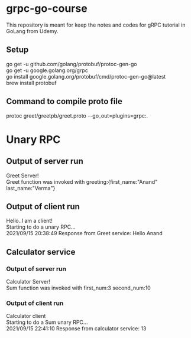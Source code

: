 # grpc-go-course
This repository is meant for keep the notes and codes for gRPC tutorial in GoLang from Udemy.

## Setup
go get -u github.com/golang/protobuf/protoc-gen-go  
go get -u google.golang.org/grpc  
go install google.golang.org/protobuf/cmd/protoc-gen-go@latest  
brew install protobuf  

## Command to compile proto file
protoc greet/greetpb/greet.proto --go_out=plugins=grpc:.  

# Unary RPC
## Output of server run
Greet Server!  
Greet function was invoked with greeting:{first_name:"Anand" last_name:"Verma"}  
## Output of client run
Hello..I am a client!  
Starting to do a unary RPC...  
2021/09/15 20:38:49 Response from Greet service: Hello Anand  
## Calculator service
### Output of server run
Calculator Server!  
Sum function was invoked with first_num:3  second_num:10  
### Output of client run
Calculator client  
Starting to do a Sum unary RPC...  
2021/09/15 22:41:10 Response from calculator service: 13  